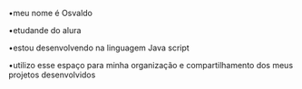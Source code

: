 •meu nome é Osvaldo 

•etudande do alura 

•estou desenvolvendo na linguagem Java script 

•utilizo esse espaço para minha organização e compartilhamento dos meus projetos desenvolvidos 
